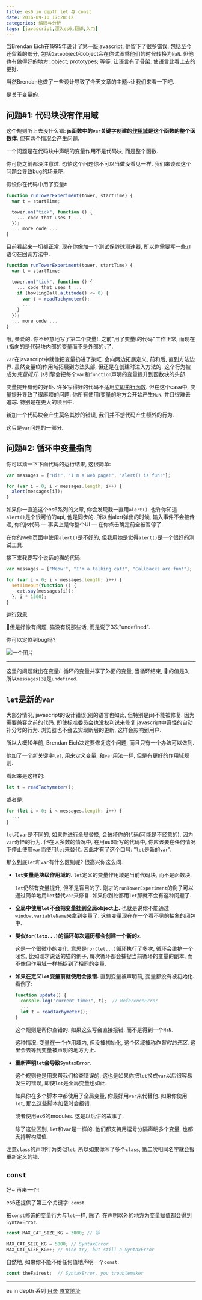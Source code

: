 ```yaml
---
title: es6 in depth let 与 const
date: 2016-09-10 17:28:12
categories: 编码与分析
tags: [javascript,深入es6,翻译,入门]
---
```

当Brendan Eich在1995年设计了第一版javascript, 他留下了很多错误, 包括至今还留着的部分, 包括`Date`object和object会在你试图乘他们的时候转换为`NaN`. 但他也有做得好的地方: object; prototypes; 等等. 让语言有了骨架. 使语言比看上去的更好.

当然Brendan也做了一些设计导致了今天文章的主题~让我们来看一下吧.

是关于变量的.

## 问题#1: 代码块没有作用域

这个规则听上去没什么错: **js函数中的`var`关键字创建的[作用域](http://robertnyman.com/2008/10/09/explaining-javascript-scope-and-closures/)是这个函数的整个函数体**. 但有两个情况会产生问题.

一个问题是在代码块中声明的变量作用不是代码块, 而是整个函数.

你可能之前都没注意过. 恐怕这个问题你不可以当做没看见一样. 我们来谈谈这个问题会导致bug的场景吧.

假设你在代码中用了变量*t*:

```js
function runTowerExperiment(tower, startTime) {
  var t = startTime;

  tower.on("tick", function () {
    ... code that uses t ...
  });
  ... more code ...
}
```

目前看起来一切都正常. 现在你像加一个测试保龄球测速器, 所以你需要写一些`if`语句在回调方法中.

```js
function runTowerExperiment(tower, startTime) {
  var t = startTime;

  tower.on("tick", function () {
    ... code that uses t ...
    if (bowlingBall.altitude() <= 0) {
      var t = readTachymeter();
      ...
    }
  });
  ... more code ...
}
```

哦, 亲爱的. 你不经意地写了第二个变量*t*. 之前"用了变量t的代码"工作正常, 而现在`t`指向的是代码块内部的变量而不是外部的`t`了.

`var`在javascript中就像把变量扔进了染缸. 会向两边拓展定义, 前和后, 直到方法边界. 虽然变量*t*的作用域拓展到方法头部, 但还是在创建时进入方法的. 这个行为被成为*变量提升*. js引擎会把每个`var`和`function`声明的变量提升到函数块的头部.

变量提升有他的好处. 许多写得好的代码不适用[立即执行函数](https://en.wikipedia.org/wiki/Immediately-invoked_function_expression). 但在这个case中, 变量提升导致了很麻烦的问题: 你所有使用*t*变量的地方会开始产生`NaN`. 并且很难去追踪. 特别是在更大的项目中.

新加一个代码块会产生莫名其妙的错误, 我们并不想代码产生额外的行为.

这只是`var`问题的一部分.

## 问题#2: 循环中变量指向

你可以猜一下下面代码的运行结果, 这很简单:

```js
var messages = ["Hi!", "I'm a web page!", "alert() is fun!"];

for (var i = 0; i < messages.length; i++) {
  alert(messages[i]);
}
```

如果你一直追这个es6系列的文章, 你会发现我一直用`alert()`. 也许你知道`alert()`是个很可怕的api, 他是同步的. 所以当alert弹出的时候, 输入事件不会被传递, 你的js代码 — 事实上是你整个UI — 在你点击确定前全被暂停了.

在你的web页面中使用`alert()`是不好的, 但我用她是觉得`alert()`是一个很好的测试工具.

接下来我要写个说话的猫的代码:

```js
var messages = ["Meow!", "I'm a talking cat!", "Callbacks are fun!"];

for (var i = 0; i < messages.length; i++) {
  setTimeout(function () {
    cat.say(messages[i]);
  }, i * 1500);
}
```

[运行效果](http://jsfiddle.net/8t2q8wfr/4/)

但是好像有问题, 猫没有说那些话, 而是说了3次"undefined".

你可以定位到bug吗?

![一个图片](https://2r4s9p1yi1fa2jd7j43zph8r-wpengine.netdna-ssl.com/files/2015/07/7994751456_e8d2019876_o.jpg)

---

这里的问题就出在变量*i*. 循环的变量共享了外面的变量, 当循环结束, i的值是3, 所以`messages[3]`是`undefined`.

## `let`是新的`var`

大部分情况, javascript的设计错误(别的语言也如此, 但特别是js)不能被修复. 因为需要兼容之前的代码. 即使标准委员会也没权利说来修复 javascript中奇怪的自动补分号的行为. 浏览器也不会去实现断层的更新, 这样会影响到用户.

所以大概10年前, Brendan Eich决定要修复这个问题, 而且只有一个办法可以做到.

他加了一个新关键字`let`, 用来定义变量, 和`var`用法一样, 但是有更好的作用域规则.

看起来是这样的:

```js
let t = readTachymeter();
```

或者是:

```js
for (let i = 0; i < messages.length; i++) {
  ...
}
```

`let`和`var`是不同的, 如果你进行全局替换, 会破坏你的代码(可能是不经意的), 因为`var`奇怪的行为. 但在大多数的情况中, 在用es6新写的代码中, 你应该要在任何情况下停止使用`var`而使用`let`来替代. 因此才有了这个口号: "`let`是新的`var`".

那么到底`let`和`var`有什么区别呢? 很高兴你这么问.

+ **`let`变量是块级作用域的.** `let`定义的变量作用域是当前代码块, 而不是函数块.

  `let`仍然有变量提升, 但不是盲目的了. 刚才的`runTowerExperiment`的例子可以通过简单地用`let`替代`var`来修复. 如果你到处都用`let`那就不会有这种问题了.

+ **全局中使用`let`不会把变量挂到全局object上.** 也就是说你不能通过`window.variableName`来拿到变量了. 这些变量现在在一个看不见的抽象的闭包中.

+ **类似`for(letx...)`的循环每次遍历都会创建一个新的x.**

  这是一个很微小的变化. 意思是`for(let...)`循环执行了多次, 循环会维护一个闭包, 比如刚才说话的猫的例子, 每次循环都会捕捉当前循环的变量的副本, 而不像但作用域一样捕捉到了相同的变量.

+ **如果在定义`let`变量前就使用会报错.** 直到变量被声明前, 变量都没有被初始化. 看例子:

  ```js
  function update() {
    console.log("current time:", t);  // ReferenceError
    ...
    let t = readTachymeter();
  }
  ```

  这个规则是帮你查错的. 如果这么写会直接报错, 而不是得到一个`NaN`.

  这种情况: 变量在一个作用域内, 但没被初始化, 这个区域被称作*暂时的死区*. 这里会去等到变量被声明的地方为止.

+ **重新声明`let`会导致`SymtaxError`**.

  这个规则也是用来帮我们检查错误的. 这也是如果你把`let`换成`var`以后很容易发生的错误, 即使`let`是全局变量也如此.

  如果你在多个脚本中都使用了全局变量, 你最好用`var`来代替他. 如果你使用`let`, 那么这些脚本加载时会报错.

  或者使用es6的modules. 这是以后讲的故事了.


  除了这些区别, `let`和`var`是一样的. 他们都支持用逗号分隔声明多个变量, 也都支持解构赋值.

注意`class`的声明行为类似`let`. 所以如果你写了多个`class`, 第二次相同名字就会报重新定义的错.

## `const`

好~ 再来一个!

es6还提供了第三个关键字: `const`.

被`const`修饰的变量行为与`let`一样, 除了: 在声明以外的地方为变量赋值都会得到`SyntaxError`.

```js
const MAX_CAT_SIZE_KG = 3000; // 🙀

MAX_CAT_SIZE_KG = 5000; // SyntaxError
MAX_CAT_SIZE_KG++; // nice try, but still a SyntaxError
```

自然地, 如果你不能不给任何值地声明一个`const`.

```js
const theFairest;  // SyntaxError, you troublemaker
```

---

es in depth 系列 [目录](/2016/09/10/es6-in-depth-content/) [原文地址](https://hacks.mozilla.org/category/es6-in-depth/)